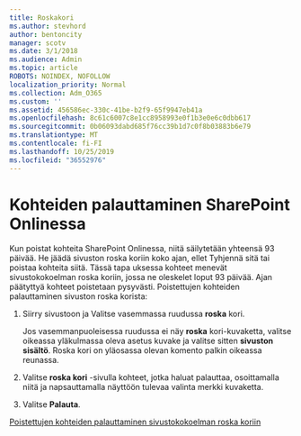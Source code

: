 ```yaml
---
title: Roskakori
ms.author: stevhord
author: bentoncity
manager: scotv
ms.date: 3/1/2018
ms.audience: Admin
ms.topic: article
ROBOTS: NOINDEX, NOFOLLOW
localization_priority: Normal
ms.collection: Adm_O365
ms.custom: ''
ms.assetid: 456586ec-330c-41be-b2f9-65f9947eb41a
ms.openlocfilehash: 8c61c6007c8e1cc8958993e0f1b3e0e6c0dbb617
ms.sourcegitcommit: 0b06093dabd685f76cc39b1d7c0f8b03883b6e79
ms.translationtype: MT
ms.contentlocale: fi-FI
ms.lasthandoff: 10/25/2019
ms.locfileid: "36552976"
---
```

# <a name="restore-items-in-sharepoint-online"></a>Kohteiden palauttaminen SharePoint Onlinessa

Kun poistat kohteita SharePoint Onlinessa, niitä säilytetään yhteensä 93 päivää. He jäädä sivuston roska koriin koko ajan, ellet Tyhjennä sitä tai poistaa kohteita siitä. Tässä tapa uksessa kohteet menevät sivustokokoelman roska koriin, jossa ne oleskelet loput 93 päivää. Ajan päätyttyä kohteet poistetaan pysyvästi. Poistettujen kohteiden palauttaminen sivuston roska korista:
  
1. Siirry sivustoon ja Valitse vasemmassa ruudussa **roska** kori. 
    
    Jos vasemmanpuoleisessa ruudussa ei näy **roska** kori-kuvaketta, valitse oikeassa yläkulmassa oleva asetus kuvake ja valitse sitten **sivuston sisältö**. Roska kori on yläosassa olevan komento palkin oikeassa reunassa.
    
2. Valitse **roska kori** -sivulla kohteet, jotka haluat palauttaa, osoittamalla niitä ja napsauttamalla näyttöön tulevaa valinta merkki kuvaketta. 
    
3. Valitse **Palauta**.
    
[Poistettujen kohteiden palauttaminen sivustokokoelman roska koriin](https://go.microsoft.com/fwlink/?linkid=866439)
  

